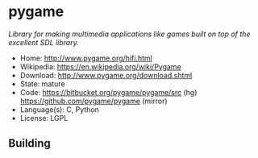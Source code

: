 # pygame

_Library for making multimedia applications like games built on top of the excellent SDL library._

- Home: http://www.pygame.org/hifi.html
- Wikipedia: https://en.wikipedia.org/wiki/Pygame
- Download: http://www.pygame.org/download.shtml
- State: mature
- Code: https://bitbucket.org/pygame/pygame/src (hg) https://github.com/pygame/pygame (mirror)
- Language(s): C, Python
- License: LGPL

## Building

